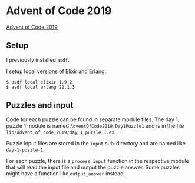 # Advent of Code 2019

[Advent of Code 2019](https://adventofcode.com/2019)

## Setup

I previously installed `asdf`.

I setup local versions of Elixir and Erlang:

```
$ asdf local elixir 1.9.2
$ asdf local erlang 22.1.3
```

## Puzzles and input

Code for each puzzle can be found in separate module files. The day 1, puzzle 1 module is named `AdventOfCode2019.Day1Puzzle1` and is in the file `lib/advent_of_code_2019/day_1_puzzle_1.ex`.

Puzzle input files are stored in the `input` sub-directory and are named like `day-1-puzzle-1`.

For each puzzle, there is a `process_input` function in the respective module that will read the input file and output the puzzle answer. Some puzzles might have a function like `output_answer` instead.
